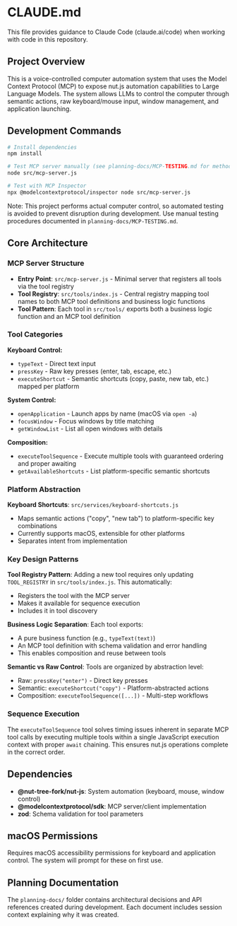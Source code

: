 # CLAUDE.md

This file provides guidance to Claude Code (claude.ai/code) when working with code in this repository.

## Project Overview

This is a voice-controlled computer automation system that uses the Model Context Protocol (MCP) to expose nut.js automation capabilities to Large Language Models. The system allows LLMs to control the computer through semantic actions, raw keyboard/mouse input, window management, and application launching.

## Development Commands

```bash
# Install dependencies
npm install

# Test MCP server manually (see planning-docs/MCP-TESTING.md for methods)
node src/mcp-server.js

# Test with MCP Inspector
npx @modelcontextprotocol/inspector node src/mcp-server.js
```

Note: This project performs actual computer control, so automated testing is avoided to prevent disruption during development. Use manual testing procedures documented in `planning-docs/MCP-TESTING.md`.

## Core Architecture

### MCP Server Structure
- **Entry Point**: `src/mcp-server.js` - Minimal server that registers all tools via the tool registry
- **Tool Registry**: `src/tools/index.js` - Central registry mapping tool names to both MCP tool definitions and business logic functions
- **Tool Pattern**: Each tool in `src/tools/` exports both a business logic function and an MCP tool definition

### Tool Categories

**Keyboard Control:**
- `typeText` - Direct text input
- `pressKey` - Raw key presses (enter, tab, escape, etc.)
- `executeShortcut` - Semantic shortcuts (copy, paste, new tab, etc.) mapped per platform

**System Control:**
- `openApplication` - Launch apps by name (macOS via `open -a`)
- `focusWindow` - Focus windows by title matching
- `getWindowList` - List all open windows with details

**Composition:**
- `executeToolSequence` - Execute multiple tools with guaranteed ordering and proper awaiting
- `getAvailableShortcuts` - List platform-specific semantic shortcuts

### Platform Abstraction

**Keyboard Shortcuts**: `src/services/keyboard-shortcuts.js`
- Maps semantic actions ("copy", "new tab") to platform-specific key combinations
- Currently supports macOS, extensible for other platforms
- Separates intent from implementation

### Key Design Patterns

**Tool Registry Pattern**: Adding a new tool requires only updating `TOOL_REGISTRY` in `src/tools/index.js`. This automatically:
- Registers the tool with the MCP server
- Makes it available for sequence execution
- Includes it in tool discovery

**Business Logic Separation**: Each tool exports:
- A pure business function (e.g., `typeText(text)`)
- An MCP tool definition with schema validation and error handling
- This enables composition and reuse between tools

**Semantic vs Raw Control**: Tools are organized by abstraction level:
- Raw: `pressKey("enter")` - Direct key presses
- Semantic: `executeShortcut("copy")` - Platform-abstracted actions
- Composition: `executeToolSequence([...])` - Multi-step workflows

### Sequence Execution

The `executeToolSequence` tool solves timing issues inherent in separate MCP tool calls by executing multiple tools within a single JavaScript execution context with proper `await` chaining. This ensures nut.js operations complete in the correct order.

## Dependencies

- **@nut-tree-fork/nut-js**: System automation (keyboard, mouse, window control)
- **@modelcontextprotocol/sdk**: MCP server/client implementation  
- **zod**: Schema validation for tool parameters

## macOS Permissions

Requires macOS accessibility permissions for keyboard and application control. The system will prompt for these on first use.

## Planning Documentation

The `planning-docs/` folder contains architectural decisions and API references created during development. Each document includes session context explaining why it was created.